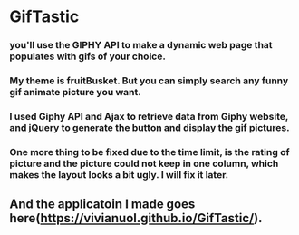 # GifTastic

###  you'll use the GIPHY API to make a dynamic web page that populates with gifs of your choice. 
###  My theme is fruitBusket. But you can simply search any funny gif animate picture you want.

###  I used Giphy API and Ajax to retrieve data from Giphy website, and jQuery to generate the button and display the gif pictures.

###  One more thing to be fixed due to the time limit, is the rating of picture and the picture could not keep in one column, which makes the layout looks a bit ugly. I will fix it later.

## And the applicatoin I made goes here(https://vivianuol.github.io/GifTastic/).
